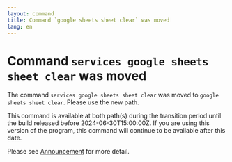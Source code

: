 ```yaml
---
layout: command
title: Command `google sheets sheet clear` was moved
lang: en
---
```


# Command `services google sheets sheet clear` was moved

The command `services google sheets sheet clear` was moved to `google sheets sheet clear`. Please use the new path.

This command is available at both path(s) during the transition period until the build released before 2024-06-30T15:00:00Z. If you are using this version of the program, this command will continue to be available after this date.

Please see [Announcement](https://github.com/watermint/toolbox/discussions/797) for more detail.


